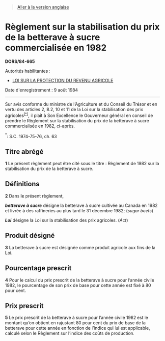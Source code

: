 > [Aller à la version anglaise](/en/Regulations/Statutory%20Orders%20and%20Regulations/84/665.md)

# Règlement sur la stabilisation du prix de la betterave à sucre commercialisée en 1982

**DORS/84-665**

Autorités habilitantes : 
- [LOI SUR LA PROTECTION DU REVENU AGRICOLE](/fr/Lois/Lois%20du%20Canada/1991/ch.%2022.md)

Date d'enregistrement : 9 août 1984

----------

Sur avis conforme du ministre de l’Agriculture et du Conseil du Trésor et en vertu des articles 2, 8.2, 10 et 11 de la Loi sur la stabilisation des prix agricoles<sup><a href='#footnote1_f'>[*]</a></sup>, il plaît à Son Excellence le Gouverneur général en conseil de prendre le Règlement sur la stabilisation du prix de la betterave à sucre commercialisée en 1982, ci-après.

<a name='footnote1_f'><sup>*</sup></a>: S.C. 1974-75-76, ch. 63<br />




## Titre abrégé


**1** Le présent règlement peut être cité sous le titre : Règlement de 1982 sur la stabilisation du prix de la betterave à sucre.




## Définitions


**2** Dans le présent règlement,

***betterave à sucre*** désigne la betterave à sucre cultivée au Canada en 1982 et livrée à des raffineries au plus tard le 31 décembre 1982; (*sugar beets*)

***Loi*** désigne la Loi sur la stabilisation des prix agricoles. (*Act*)




## Produit désigné


**3** La betterave à sucre est désignée comme produit agricole aux fins de la Loi.




## Pourcentage prescrit


**4** Pour le calcul du prix prescrit de la betterave à sucre pour l’année civile 1982, le pourcentage de son prix de base pour cette année est fixé à 80 pour cent.




## Prix prescrit


**5** Le prix prescrit de la betterave à sucre pour l’année civile 1982 est le montant qu’on obtient en rajustant 80 pour cent du prix de base de la betterave pour cette année en fonction de l’indice qui lui est applicable, calculé selon le Règlement sur l’indice des coûts de production.


